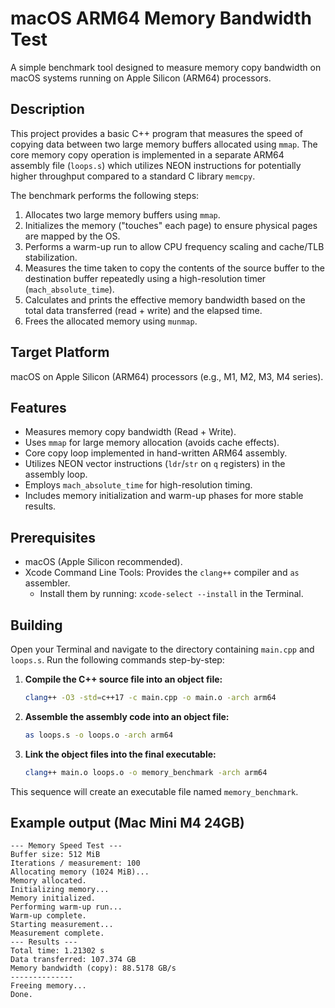 # macOS ARM64 Memory Bandwidth Test  

A simple benchmark tool designed to measure memory copy bandwidth on macOS systems running on Apple Silicon (ARM64) processors.  

## Description  

This project provides a basic C++ program that measures the speed of copying data between two large memory buffers allocated using `mmap`. The core memory copy operation is implemented in a separate ARM64 assembly file (`loops.s`) which utilizes NEON instructions for potentially higher throughput compared to a standard C library `memcpy`.  

The benchmark performs the following steps:  

1.  Allocates two large memory buffers using `mmap`.  
2.  Initializes the memory ("touches" each page) to ensure physical pages are mapped by the OS.  
3.  Performs a warm-up run to allow CPU frequency scaling and cache/TLB stabilization.  
4.  Measures the time taken to copy the contents of the source buffer to the destination buffer repeatedly using a high-resolution timer (`mach_absolute_time`).  
5.  Calculates and prints the effective memory bandwidth based on the total data transferred (read + write) and the elapsed time.  
6.  Frees the allocated memory using `munmap`.  

## Target Platform  
  
macOS on Apple Silicon (ARM64) processors (e.g., M1, M2, M3, M4 series).  
  
## Features  

* Measures memory copy bandwidth (Read + Write).  
* Uses `mmap` for large memory allocation (avoids cache effects).  
* Core copy loop implemented in hand-written ARM64 assembly.  
* Utilizes NEON vector instructions (`ldr`/`str` on `q` registers) in the assembly loop.  
* Employs `mach_absolute_time` for high-resolution timing.  
* Includes memory initialization and warm-up phases for more stable results.  

## Prerequisites  

* macOS (Apple Silicon recommended).  
* Xcode Command Line Tools: Provides the `clang++` compiler and `as` assembler.  
    * Install them by running: `xcode-select --install` in the Terminal.  

## Building  

Open your Terminal and navigate to the directory containing `main.cpp` and `loops.s`. Run the following commands step-by-step:  

1.  **Compile the C++ source file into an object file:**  
    ```bash
    clang++ -O3 -std=c++17 -c main.cpp -o main.o -arch arm64
    ```

2.  **Assemble the assembly code into an object file:**  
    ```bash
    as loops.s -o loops.o -arch arm64
    ```

3.  **Link the object files into the final executable:**  
    ```bash
    clang++ main.o loops.o -o memory_benchmark -arch arm64
    ```
This sequence will create an executable file named `memory_benchmark`.  

## Example output (Mac Mini M4 24GB)  
```text
--- Memory Speed Test ---  
Buffer size: 512 MiB  
Iterations / measurement: 100  
Allocating memory (1024 MiB)...  
Memory allocated.  
Initializing memory...  
Memory initialized.  
Performing warm-up run...  
Warm-up complete.  
Starting measurement...  
Measurement complete.  
--- Results ---  
Total time: 1.21302 s  
Data transferred: 107.374 GB  
Memory bandwidth (copy): 88.5178 GB/s  
--------------  
Freeing memory...  
Done.